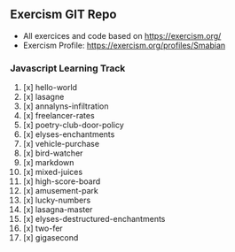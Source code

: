 ## Exercism GIT Repo

* All exercices and code based on https://exercism.org/ 
* Exercism Profile: https://exercism.org/profiles/Smabian 

### Javascript Learning Track

1. [x] hello-world
2. [x] lasagne
3. [x] annalyns-infiltration
4. [x] freelancer-rates
5. [x] poetry-club-door-policy
6. [x] elyses-enchantments
7. [x] vehicle-purchase
8. [x] bird-watcher
9. [x] markdown
10. [x] mixed-juices
11. [x] high-score-board
12. [x] amusement-park
13. [x] lucky-numbers
14. [x] lasagna-master 
15. [x] elyses-destructured-enchantments
16. [x] two-fer
17. [x] gigasecond